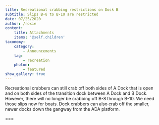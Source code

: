 ```yaml
---
title: Recreational crabbing restrictions on Dock B
subtitle: Slips B-8 to B-10 are restricted
date: 07/25/2020
author: /roxie
content:
    title: Attachments
    items: '@self.children'
taxonomy:
    category: 
        - Announcements
    tag: 
        - recreation
    photon:
        - featured
show_gallery: true
---
```


Recreational crabbers can still crab off both sides of A Dock that is open and on both sides of the transition dock between A Dock and B Dock.  However, there will no longer be crabbing off B-8 through B-10.  We need those slips now for boats.  Dock crabbers can also crab off the smaller, newer docks down the gangway from the ADA platform.

===

